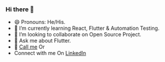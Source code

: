 ### Hi there 👋


<!-- **anubhav11803451/anubhav11803451** is a ✨ _special_ ✨ repository because its `README.md` (this file) appears on your GitHub profile. -->

<!-- Here are some ideas to get you started: -->

- 😄 Pronouns: He/His.
- 🌱 I’m currently learning React, Flutter & Automation Testing.
- 👯 I’m looking to collaborate on Open Source Project.
- 💬 Ask me about Flutter.
- 📱 [Call me](+919026743253) Or
- Connect with me On [LinkedIn](https://www.linkedin.com/in/anubhav-gupta-307a3a16b/) 

